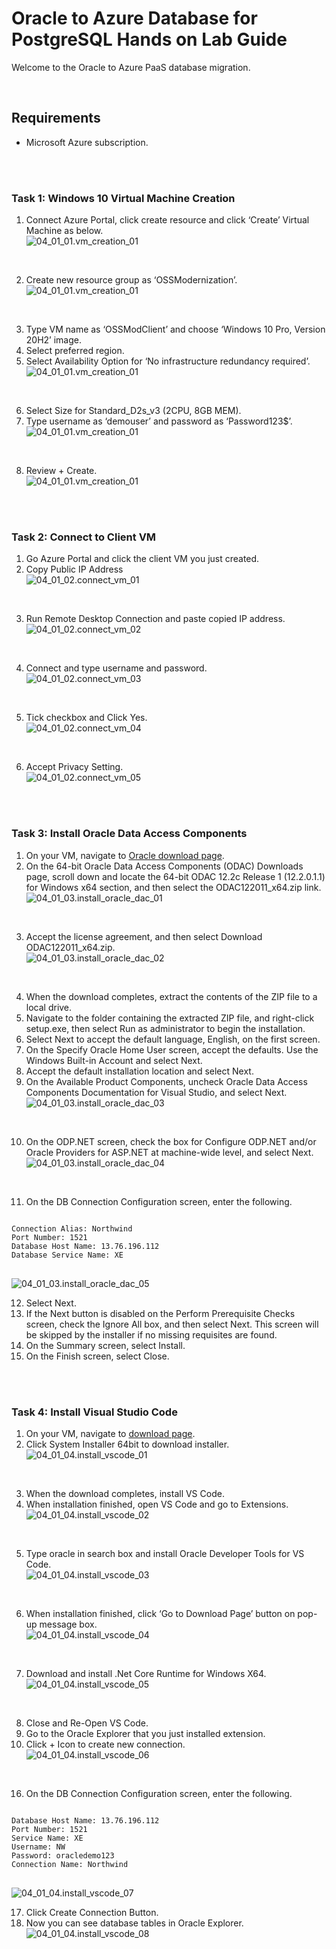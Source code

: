 # **Oracle to Azure Database for PostgreSQL Hands on Lab Guide**

Welcome to the Oracle to Azure PaaS database migration.
</br>

</br>

## **Requirements**

- Microsoft Azure subscription.
</br>

</br>

### **Task 1: Windows 10 Virtual Machine Creation**

1. Connect Azure Portal, click create resource and click ‘Create’ Virtual Machine as below. </br>
![04_01_01.vm_creation_01](./Resources/Image/04_01_01.vm_creation_01.png)
</br>

2. Create new resource group as ‘OSSModernization’. </br>
![04_01_01.vm_creation_01](./Resources/Image/04_01_01.vm_creation_02.png)
</br>

3. Type VM name as ‘OSSModClient’ and choose ‘Windows 10 Pro, Version 20H2’ image.
4. Select preferred region.
5. Select Availability Option for ‘No infrastructure redundancy required’. </br>
![04_01_01.vm_creation_01](./Resources/Image/04_01_01.vm_creation_03.png)
</br>

6. Select Size for Standard_D2s_v3 (2CPU, 8GB MEM).
7. Type username as ‘demouser’ and password as ‘Password123$’. </br>
![04_01_01.vm_creation_01](./Resources/Image/04_01_01.vm_creation_04.png)
</br>

8. Review + Create. </br>
![04_01_01.vm_creation_01](./Resources/Image/04_01_01.vm_creation_05.png)
</br>

</br>

### **Task 2: Connect to Client VM**

1. Go Azure Portal and click the client VM you just created.
2. Copy Public IP Address </br>
![04_01_02.connect_vm_01](./Resources/Image/04_01_02.connect_vm_01.png)
</br>

3. Run Remote Desktop Connection and paste copied IP address. </br>
![04_01_02.connect_vm_02](./Resources/Image/04_01_02.connect_vm_02.png)
</br>

4. Connect and type username and password. </br>
![04_01_02.connect_vm_03](./Resources/Image/04_01_02.connect_vm_03.png)
</br>

5. Tick checkbox and Click Yes. </br>
![04_01_02.connect_vm_04](./Resources/Image/04_01_02.connect_vm_04.png)
</br>

6. Accept Privacy Setting. </br>
![04_01_02.connect_vm_05](./Resources/Image/04_01_02.connect_vm_05.png)
</br>

</br>

### **Task 3: Install Oracle Data Access Components**

1. On your VM, navigate to [Oracle download page](http://www.oracle.com/technetwork/database/windows/downloads/index-090165.html).
2. On the 64-bit Oracle Data Access Components (ODAC) Downloads page, scroll down and locate the 64-bit ODAC 12.2c Release 1 (12.2.0.1.1) for Windows x64 section, and then select the ODAC122011_x64.zip link. </br>
![04_01_03.install_oracle_dac_01](./Resources/Image/04_01_03.install_oracle_dac_01.png)
</br>

3. Accept the license agreement, and then select Download ODAC122011_x64.zip. </br>
![04_01_03.install_oracle_dac_02](./Resources/Image/04_01_03.install_oracle_dac_02.png)
</br>

4. When the download completes, extract the contents of the ZIP file to a local drive.
5. Navigate to the folder containing the extracted ZIP file, and right-click setup.exe, then select Run as administrator to begin the installation.
6. Select Next to accept the default language, English, on the first screen.
7. On the Specify Oracle Home User screen, accept the defaults. Use the Windows Built-in Account and select Next.
8. Accept the default installation location and select Next.
9. On the Available Product Components, uncheck Oracle Data Access Components Documentation for Visual Studio, and select Next. </br>
![04_01_03.install_oracle_dac_03](./Resources/Image/04_01_03.install_oracle_dac_03.png)
</br>

10. On the ODP.NET screen, check the box for Configure ODP.NET and/or Oracle Providers for ASP.NET at machine-wide level, and select Next. </br>
![04_01_03.install_oracle_dac_04](./Resources/Image/04_01_03.install_oracle_dac_04.png)
</br>

11. On the DB Connection Configuration screen, enter the following.

<pre>
<code>
Connection Alias: Northwind
Port Number: 1521
Database Host Name: 13.76.196.112
Database Service Name: XE
</code>
</pre>
![04_01_03.install_oracle_dac_05](./Resources/Image/04_01_03.install_oracle_dac_05.png)
</br>

12. Select Next.
13. If the Next button is disabled on the Perform Prerequisite Checks screen, check the Ignore All box, and then select Next. This screen will be skipped by the installer if no missing requisites are found.
14. On the Summary screen, select Install.
15. On the Finish screen, select Close.
</br>

</br>

### **Task 4: Install Visual Studio Code**

1. On your VM, navigate to [download page](http://code.visualstudio.com/Download).
2. Click System Installer 64bit to download installer. </br>
![04_01_04.install_vscode_01](./Resources/Image/04_01_04.install_vscode_01.png)
</br>

3. When the download completes, install VS Code.
4. When installation finished, open VS Code and go to Extensions. </br>
![04_01_04.install_vscode_02](./Resources/Image/04_01_04.install_vscode_02.png)
</br>

5. Type oracle in search box and install Oracle Developer Tools for VS Code. </br>
![04_01_04.install_vscode_03](./Resources/Image/04_01_04.install_vscode_03.png)
</br>

6. When installation finished, click ‘Go to Download Page’ button on pop-up message box. </br>
![04_01_04.install_vscode_04](./Resources/Image/04_01_04.install_vscode_04.png)
</br>

7. Download and install .Net Core Runtime for Windows X64. </br>
![04_01_04.install_vscode_05](./Resources/Image/04_01_04.install_vscode_05.png)
</br>

8. Close and Re-Open VS Code.
9. Go to the Oracle Explorer that you just installed extension.
10. Click + Icon to create new connection. </br>
![04_01_04.install_vscode_06](./Resources/Image/04_01_04.install_vscode_06.png)
</br>

16. On the DB Connection Configuration screen, enter the following. </br>
<pre>
<code>
Database Host Name: 13.76.196.112
Port Number: 1521
Service Name: XE
Username: NW
Password: oracledemo123
Connection Name: Northwind
</code>
</pre>
![04_01_04.install_vscode_07](./Resources/Image/04_01_04.install_vscode_07.png)
</br>

17. Click Create Connection Button.
18. Now you can see database tables in Oracle Explorer. </br>
![04_01_04.install_vscode_08](./Resources/Image/04_01_04.install_vscode_08.png)
</br>
